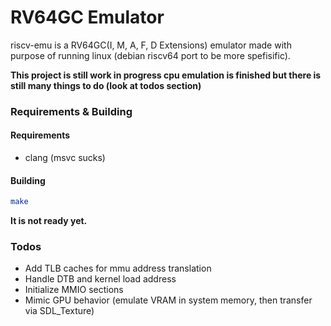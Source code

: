 # RV64GC Emulator
riscv-emu is a RV64GC(I, M, A, F, D Extensions) emulator made with purpose of running linux (debian riscv64 port to be more spefisific).

**This project is still work in progress cpu emulation is finished but there is still many things to do (look at todos section)**

### Requirements & Building
#### Requirements
* clang (msvc sucks)
#### Building
```bash
make
```

**It is not ready yet.**

### Todos
* Add TLB caches for mmu address translation
* Handle DTB and kernel load address
* Initialize MMIO sections
* Mimic GPU behavior (emulate VRAM in system memory, then transfer via SDL_Texture)
